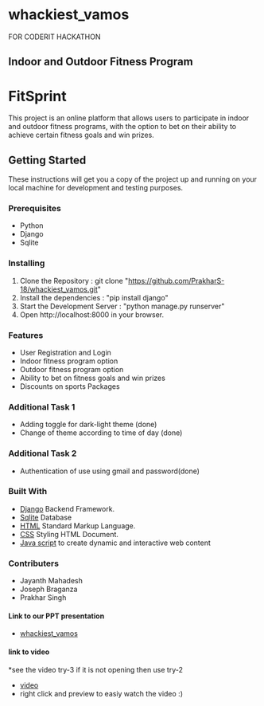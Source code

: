 # whackiest_vamos
FOR CODERIT HACKATHON

## Indoor and Outdoor Fitness Program
# FitSprint
This project is an online platform that allows users to participate in indoor and outdoor fitness programs, with the option to bet on their ability to achieve certain fitness goals and win prizes.

## Getting Started
These instructions will get you a copy of the project up and running on your local machine for development and testing purposes.

### Prerequisites
* Python
* Django
* Sqlite

### Installing
1.  Clone the Repository : git clone "https://github.com/PrakharS-18/whackiest_vamos.git"
2.  Install the dependencies : "pip install django"
3.  Start the Development Server : "python manage.py runserver"
4.  Open http://localhost:8000 in your browser.

### Features
* User Registration and Login
* Indoor fitness program option
* Outdoor fitness program option
* Ability to bet on fitness goals and win prizes
* Discounts on sports Packages

### Additional Task 1
* Adding toggle for dark-light theme (done)
* Change of theme according to time of day (done)

### Additional Task 2
* Authentication of use using gmail and password(done)



### Built With

* [Django](https://www.djangoproject.com/) Backend Framework.
* [Sqlite](https://sqlite.org/index.html) Database
* [HTML](https://www.w3schools.com/html/) Standard Markup Language.
* [CSS](https://www.w3schools.com/css/) Styling HTML Document.
* [Java script](https://www.w3schools.com/js/) to create dynamic and interactive web content

### Contributers
* Jayanth Mahadesh
* Joseph Braganza
* Prakhar Singh

#### Link to our PPT presentation
* [whackiest_vamos](https://docs.google.com/presentation/d/1X_eCBIlas4nPd1oXK08-mzN5F4JOH3HampO1FuwAIUc/edit?usp=sharing)

#### link to video
*see the video try-3 if it is not opening then use try-2
* [video](https://drive.google.com/drive/folders/1LBRB4hWWYesfEbi_bTqkpbqADfxgNvUR)
* right click and preview to easiy watch the video :)


